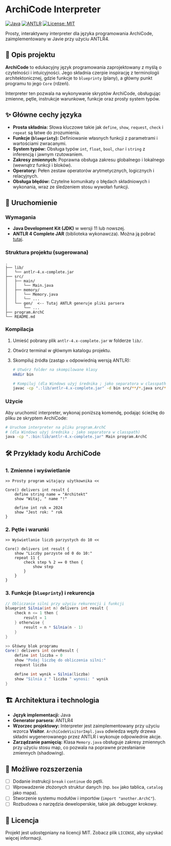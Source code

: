 # ArchiCode Interpreter
[![Java](https://img.shields.io/badge/Java-11%2B-blue.svg)](https://www.java.com)
[![ANTLR](https://img.shields.io/badge/ANTLR-4-orange.svg)](https://www.antlr.org/)
[![License: MIT](https://img.shields.io/badge/License-MIT-yellow.svg)](https://opensource.org/licenses/MIT)

Prosty, interaktywny interpreter dla języka programowania ArchiCode, zaimplementowany w Javie przy użyciu ANTLR4.

## 📜 Opis projektu

**ArchiCode** to edukacyjny język programowania zaprojektowany z myślą o czytelności i intuicyjności. Jego składnia czerpie inspirację z terminologii architektonicznej, gdzie funkcje to `blueprinty` (plany), a główny punkt programu to jego `Core` (rdzeń).

Interpreter ten pozwala na wykonywanie skryptów ArchiCode, obsługując zmienne, pętle, instrukcje warunkowe, funkcje oraz prosty system typów.

## ✨ Główne cechy języka

*   **Prosta składnia:** Słowa kluczowe takie jak `define`, `show`, `request`, `check` i `repeat` są łatwe do zrozumienia.
*   **Funkcje (`blueprinty`):** Definiowanie własnych funkcji z parametrami i wartościami zwracanymi.
*   **System typów:** Obsługa typów `int`, `float`, `bool`, `char` i `string` z inferencją i jawnym rzutowaniem.
*   **Zakresy zmiennych:** Poprawna obsługa zakresu globalnego i lokalnego (wewnątrz funkcji i bloków).
*   **Operatory:** Pełen zestaw operatorów arytmetycznych, logicznych i relacyjnych.
*   **Obsługa błędów:** Czytelne komunikaty o błędach składniowych i wykonania, wraz ze śledzeniem stosu wywołań funkcji.

## 🚀 Uruchomienie

### Wymagania
*   **Java Development Kit (JDK)** w wersji 11 lub nowszej.
*   **ANTLR 4 Complete JAR** (biblioteka wykonawcza). Można ją pobrać [tutaj](https://www.antlr.org/download.html).

### Struktura projektu (sugerowana)
```
.
├── lib/
│   └── antlr-4.x-complete.jar
├── src/
│   ├── main/
│   │   └── Main.java
│   ├── memory/
│   │   └── Memory.java
│   │   └── ...
│   └── gen/  <-- Tutaj ANTLR generuje pliki parsera
│       └── ...
├── program.ArchC
└── README.md
```

### Kompilacja
1.  Umieść pobrany plik `antlr-4.x-complete.jar` w folderze `lib/`.
2.  Otwórz terminal w głównym katalogu projektu.
3.  Skompiluj źródła (zastąp `x` odpowiednią wersją ANTLR):

    ```bash
    # Utwórz folder na skompilowane klasy
    mkdir bin

    # Kompiluj (dla Windows użyj średnika ; jako separatora w classpath)
    javac -cp ".:lib/antlr-4.x-complete.jar" -d bin src/**/*.java src/*.java
    ```

### Użycie
Aby uruchomić interpreter, wykonaj poniższą komendę, podając ścieżkę do pliku ze skryptem ArchiCode:

```bash
# Uruchom interpreter na pliku program.ArchC
# (dla Windows użyj średnika ; jako separatora w classpath)
java -cp ".:bin:lib/antlr-4.x-complete.jar" Main program.ArchC
```

## 🛠️ Przykłady kodu ArchiCode

### 1. Zmienne i wyświetlanie
```plaintext
>> Prosty program witający użytkownika <<

Core() delivers int result {
    define string name = "Architekt"
    show "Witaj, " name "!"

    define int rok = 2024
    show "Jest rok: " rok
}
```

### 2. Pętle i warunki
```plaintext
>> Wyświetlanie liczb parzystych do 10 <<

Core() delivers int result {
    show "Liczby parzyste od 0 do 10:"
    repeat 11 {
        check step % 2 == 0 then {
            show step
        }
    }
}
```

### 3. Funkcje (`blueprinty`) i rekurencja
```java
// Obliczanie silni przy użyciu rekurencji i funkcji
blueprint Silnia(int n) delivers int result {
    check n <= 1 then {
        result = 1
    } otherwise {
        result = n * Silnia(n - 1)
    }
}

>> Główny blok programu
Core() delivers int coreResult {
    define int liczba = 0
    show "Podaj liczbę do obliczenia silni:"
    request liczba

    define int wynik = Silnia(liczba)
    show "Silnia z " liczba " wynosi: " wynik
}
```

## 🏗️ Architektura i technologia
*   **Język implementacji:** Java
*   **Generator parsera:** ANTLR4
*   **Wzorzec projektowy:** Interpreter jest zaimplementowany przy użyciu wzorca **Visitor**. `ArchiCodeVisitorImpl.java` odwiedza węzły drzewa składni wygenerowanego przez ANTLR i wykonuje odpowiednie akcje.
*   **Zarządzanie pamięcią:** Klasa `Memory.java` obsługuje zakresy zmiennych przy użyciu stosu map, co pozwala na poprawne przesłanianie zmiennych (shadowing).

## 🔮 Możliwe rozszerzenia
*   [ ] Dodanie instrukcji `break` i `continue` do pętli.
*   [ ] Wprowadzenie złożonych struktur danych (np. `box` jako tablica, `catalog` jako mapa).
*   [ ] Stworzenie systemu modułów i importów (`import "another.ArchC"`).
*   [ ] Rozbudowa o narzędzia deweloperskie, takie jak debugger krokowy.

## 📄 Licencja
Projekt jest udostępniany na licencji MIT. Zobacz plik `LICENSE`, aby uzyskać więcej informacji.
